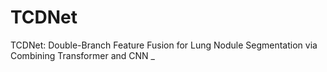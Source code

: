# TCDNet
TCDNet: Double-Branch Feature Fusion for Lung Nodule Segmentation via Combining Transformer and CNN
_
